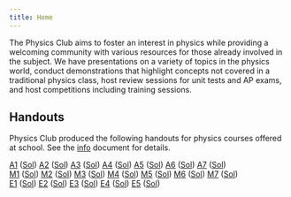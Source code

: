 ```yaml
---
title: Home
---
```


The Physics Club aims to foster an interest in physics while providing a welcoming community with various resources for those already involved in the subject. We have presentations on a variety of topics in the physics world, conduct demonstrations that highlight concepts not covered in a traditional physics class, host review sessions for unit tests and AP exams, and host competitions including training sessions.

## Handouts

Physics Club produced the following handouts for physics courses offered at school. See the [info](./handouts/info.pdf) document for details.

[A1](https://google.com) ([Sol](https://google.com))
[A2](https://google.com) ([Sol](https://google.com))
[A3](https://google.com) ([Sol](https://google.com))
[A4](https://google.com) ([Sol](https://google.com))
[A5](./handouts/A5.pdf) ([Sol](./handouts/A5-sol.pdf))
[A6](https://google.com) ([Sol](https://google.com))
[A7](https://google.com) ([Sol](https://google.com))\
[M1](https://google.com) ([Sol](https://google.com))
[M2](https://google.com) ([Sol](https://google.com))
[M3](https://google.com) ([Sol](https://google.com))
[M4](https://google.com) ([Sol](https://google.com))
[M5](https://google.com) ([Sol](https://google.com))
[M6](https://google.com) ([Sol](https://google.com))
[M7](https://google.com) ([Sol](https://google.com))\
[E1](https://google.com) ([Sol](https://google.com))
[E2](https://google.com) ([Sol](https://google.com))
[E3](https://google.com) ([Sol](https://google.com))
[E4](https://google.com) ([Sol](https://google.com))
[E5](https://google.com) ([Sol](https://google.com))
